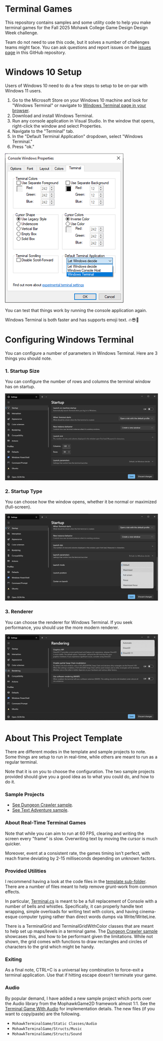 # Terminal Games

This repository contains samples and some utility code to help you make terminal games for the Fall 2025 Mohawk College Game Design Design Week challenge.

Team do not need to use this code, but it solves a number of challenges teams might face. You can ask questions and report issues on the [issues page](https://github.com/MohawkRaphaelT/terminal-games/issues) in this GitHub repository.

# Windows 10 Setup

Users of Windows 10 need to do a few steps to setup to be on-par with Windows 11 users.

1. Go to the Microsoft Store on your Windows 10 machine and look for "Windows Terminal" or navigate to [Windows Terminal page in your browser](https://apps.microsoft.com/detail/9n0dx20hk701?hl=en-GB&gl=CA).
2. Download and install Windows Terminal.
3. Run any console application in Visual Studio. In the window that opens, right-click the window and select Properties.
4. Navigate to the "Terminal" tab.
5. In the "Default Terminal Application" dropdown, select "Windows Terminal."
6. Press "ok."

![config-windows-terminal](https://github.com/MohawkRaphaelT/terminal-games/blob/main/res/config%20windows%20terminal.png)

You can test that things work by running the console application again.

Windows Terminal is both faster and has supports emoji text. 🔥😎🎉

# Configuring Windows Terminal

You can configure a number of parameters in Windows Terminal. Here are 3 things you should note.

### 1. Startup Size

You can configure the number of rows and columns the terminal window has on startup.

![windows terminal startup size](https://github.com/MohawkRaphaelT/terminal-games/blob/main/res/windows%20terminal%20startup%20size.png)

### 2. Startup Type

You can choose how the window opens, whether it be normal or maximized (full-screen).

![windows terminal startup type](https://github.com/MohawkRaphaelT/terminal-games/blob/main/res/windows%20terminal%20startup%20type.png)

### 3. Renderer

You can choose the renderer for Windows Terminal. If you seek performance, you should use the more modern renderer.

![windows terminal renderer](https://github.com/MohawkRaphaelT/terminal-games/blob/main/res/windows%20terminal%20renderer.png)

# About This Project Template

There are different modes in the template and sample projects to note. Some things are setup to run in real-time, while others are meant to run as a regular terminal.

Note that it is on you to choose the configuration. The two sample projects provided should give you a good idea as to what you could do, and how to do it.

### Sample Projects

* [See Dungeon Crawler sample](https://github.com/MohawkRaphaelT/terminal-games/tree/main/DungeonCrawlerSample).
* [See Text Adventure sample](https://github.com/MohawkRaphaelT/terminal-games/tree/main/TextAdventureSample).

### About Real-Time Terminal Games

Note that while you can aim to run at 60 FPS, clearing and writing the screen every "frame" is slow. Overwriting text by moving the cursor is much quicker.

Moreover, event at a consistent rate, the games timing isn't perfect, with reach frame deviating by 2-15 milliseconds depending on unknown factors.

### Provided Utilities

I recommend having a look at the code files in the [template sub-folder](https://github.com/MohawkRaphaelT/terminal-games/tree/main/MohawkTerminalGame/MohawkTerminalGame). There are a number of files meant to help remove grunt-work from common effects.

In particular, [Terminal.cs](https://github.com/MohawkRaphaelT/terminal-games/blob/main/MohawkTerminalGame/MohawkTerminalGame/Static%20Classes/Terminal.cs) is meant to be a full replacement of Console with a number of bells and whistles. Specifically, it can properly handle text wrapping, simple overloads for writing text with colors, and having cinema-esque computer typing rather than direct words dumps via Write/WriteLine.

There is a TerminalGrid and TerminalGridWithColor classes that are meant to help set up maps/levels in a terminal game. The [Dungeon Crawler sample](https://github.com/MohawkRaphaelT/terminal-games/tree/main/DungeonCrawlerSample) showcases this, and how to be performant given the limitations. While not shown, the grid comes with functions to draw rectangles and circles of characters to the grid which might be handy.

### Exiting

As a final note, CTRL+C is a universal key combination to force-exit a terminal application.  Use that if hitting escape doesn't terminate your game.

### Audio

By popular demand, I have added a new sample project which ports over the Audio library from the MophawkGame2D framework almost 1:1. See the [Terminal Game With Audio](https://github.com/MohawkRaphaelT/terminal-games/tree/main/TerminalGameWithAudio) for implementation details. The new files (if you want to copy/paste) are the following.

* `MohawkTerminalGame/Static Classes/Audio`
* `MohawkTerminalGame/Structs/Music`
* `MohawkTerminalGame/Structs/Sound`
